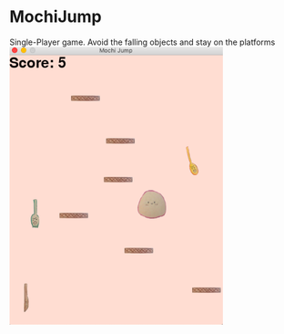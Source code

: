# MochiJump
Single-Player game. Avoid the falling objects and stay on the platforms
![](images/Game_image.png)
